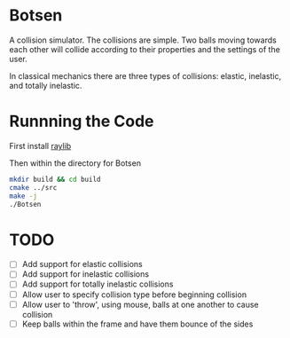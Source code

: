 # Botsen

A collision simulator. The collisions are simple. Two balls moving towards
each other will collide according to their properties and the settings of the user.

In classical mechanics there are three types of collisions: elastic, inelastic,
and totally inelastic.

# Runnning the Code

First install [raylib](https://github.com/raysan5/raylib)

Then within the directory for Botsen
```bash
mkdir build && cd build
cmake ../src
make -j
./Botsen
```

# TODO
- [ ] Add support for elastic collisions
- [ ] Add support for inelastic collisions
- [ ] Add support for totally inelastic collisions
- [ ] Allow user to specify collision type before beginning collision
- [ ] Allow user to 'throw', using mouse, balls at one another to cause collision
- [ ] Keep balls within the frame and have them bounce of the sides
